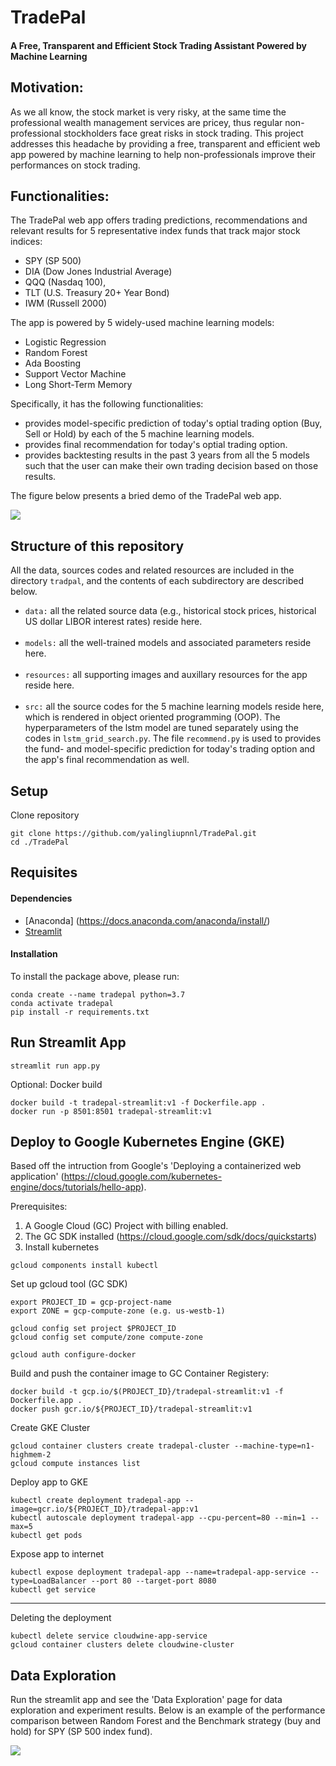 # TradePal
#### A Free, Transparent and Efficient Stock Trading Assistant Powered by Machine Learning

## Motivation:
As we all know, the stock market is very risky, at the same time the professional wealth management services are pricey, thus regular non-professional stockholders face great risks in stock trading. This project addresses this headache by providing a free, transparent and efficient web app powered by machine learning to help non-professionals improve their performances on stock trading. 

## Functionalities:
The TradePal web app offers trading predictions, recommendations and relevant results for 5 representative index funds that track major stock indices:
- SPY (SP 500)
- DIA (Dow Jones Industrial Average)
- QQQ (Nasdaq 100),
- TLT (U.S. Treasury 20+ Year Bond)
- IWM (Russell 2000)<br />

The app is powered by 5 widely-used machine learning models:
- Logistic Regression
- Random Forest
- Ada Boosting 
- Support Vector Machine
- Long Short-Term Memory<br />

Specifically, it has the following functionalities:
- provides model-specific prediction of today's optial trading option (Buy, Sell or Hold) by each of the 5 machine learning models.
- provides final recommendation for today's optial trading option. 
- provides backtesting results in the past 3 years from all the 5 models such that the user can make their own trading decision based on those results. 

The figure below presents a bried demo of the TradePal web app.

![](app_demo.gif)

## Structure of this repository
All the data, sources codes and related resources are included in the directory `tradpal`, and the contents of each subdirectory are described below.<br />
- `data:` all the related source data (e.g., historical stock prices, historical US dollar LIBOR interest rates) reside here.  <br /><br />
- `models:` all the well-trained models and associated parameters reside here. <br /><br />
- `resources:` all supporting images and auxillary resources for the app reside here.  <br /><br />
- `src:` all the source codes for the 5 machine learning models reside here, which is rendered in object oriented programming (OOP). The hyperparameters of the lstm model are tuned separately using the codes in `lstm_grid_search.py`. The file `recommend.py` is used to provides the fund- and model-specific prediction for today's trading option and the app's final recommendation as well.



###



## Setup
Clone repository
```
git clone https://github.com/yalingliupnnl/TradePal.git
cd ./TradePal
```

## Requisites
#### Dependencies
- [Anaconda] (https://docs.anaconda.com/anaconda/install/)
- [Streamlit](streamlit.io)

#### Installation
To install the package above, please run:
```shell
conda create --name tradepal python=3.7
conda activate tradepal
pip install -r requirements.txt
```


## Run Streamlit App
```
streamlit run app.py
```
Optional: Docker build
```
docker build -t tradepal-streamlit:v1 -f Dockerfile.app .
docker run -p 8501:8501 tradepal-streamlit:v1
```

<!-- ## Train Model
The config.yaml file contains the final mode parameters for input into the training script. 
```
cd train
pip install -r requirements.txt
python3 train.py -y './config.yaml'
```
Optional: Docker build
```
docker build -t cloudwine-train:v1 -f Dockerfile.train . 
```-->

## Deploy to Google Kubernetes Engine (GKE)
Based off the intruction from Google's 'Deploying a containerized web application' (https://cloud.google.com/kubernetes-engine/docs/tutorials/hello-app).

Prerequisites:
1) A Google Cloud (GC) Project with billing enabled.
2) The GC SDK installed (https://cloud.google.com/sdk/docs/quickstarts)
3) Install kubernetes
```
gcloud components install kubectl
```

Set up gcloud tool (GC SDK)
```
export PROJECT_ID = gcp-project-name
export ZONE = gcp-compute-zone (e.g. us-westb-1)

gcloud config set project $PROJECT_ID
gcloud config set compute/zone compute-zone

gcloud auth configure-docker
```

Build and push the container image to GC Container Registery:
```
docker build -t gcp.io/$(PROJECT_ID}/tradepal-streamlit:v1 -f Dockerfile.app .
docker push gcr.io/${PROJECT_ID}/tradepal-streamlit:v1
```

Create GKE Cluster
```
gcloud container clusters create tradepal-cluster --machine-type=n1-highmem-2
gcloud compute instances list
```

Deploy app to GKE
```
kubectl create deployment tradepal-app --image=gcr.io/${PROJECT_ID}/tradepal-app:v1
kubectl autoscale deployment tradepal-app --cpu-percent=80 --min=1 --max=5
kubectl get pods
```

Expose app to internet
```
kubectl expose deployment tradepal-app --name=tradepal-app-service --type=LoadBalancer --port 80 --target-port 8080
kubectl get service
```

---

Deleting the deployment
```
kubectl delete service cloudwine-app-service
gcloud container clusters delete cloudwine-cluster
```



## Data Exploration
Run the streamlit app and see the 'Data Exploration' page for data exploration and experiment results. Below is an example of the performance comparison between Random Forest and the Benchmark strategy (buy and hold) for SPY (SP 500 index fund). 

![](tradepal/resources/SPY_training.png?raw=true)



